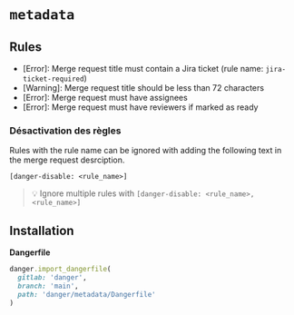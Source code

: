 # `metadata`

## Rules

- [Error]: Merge request title must contain a Jira ticket (rule name: `jira-ticket-required`)
- [Warning]: Merge request title should be less than 72 characters
- [Error]: Merge request must have assignees
- [Error]: Merge request must have reviewers if marked as ready

### Désactivation des règles

Rules with the rule name can be ignored with adding the following text in the merge request desrciption.

```text
[danger-disable: <rule_name>]
```

> :bulb: Ignore multiple rules with `[danger-disable: <rule_name>, <rule_name>]`

## Installation

**Dangerfile**

```ruby
danger.import_dangerfile(
  gitlab: 'danger',
  branch: 'main',
  path: 'danger/metadata/Dangerfile'
)
```

